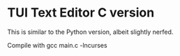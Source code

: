 # TUI Text Editor C version
This is similar to the Python version, albeit slightly nerfed. 

Compile with
    gcc main.c -lncurses

